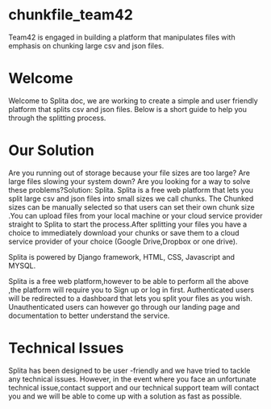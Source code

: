 # chunkfile_team42
Team42 is engaged in building a platform that manipulates files with emphasis on chunking large csv and json files.

# Welcome

Welcome to Splita doc, we are working to create a simple and user friendly platform that splits csv and json files. Below is a short guide to help you through the splitting process.

# Our Solution

Are you running out of storage because your file sizes are too large? Are large files slowing your system  down? Are you looking for a way to solve these problems?Solution: Splita. Splita is a free web platform that lets you split large csv and json files into small sizes we call chunks. The Chunked sizes can be manually selected so that users can set their own chunk size .You can upload files from your local machine or your cloud service provider straight to Splita to start the process.After splitting your files you have a choice to immediately download your chunks or save them to a cloud service provider of your choice (Google Drive,Dropbox or one drive).

Splita is powered by Django framework, HTML, CSS, Javascript and MYSQL. 

Splita is a free web platform,however  to be able to perform all the above ,the platform will require you to Sign up or log in first. Authenticated users will be redirected to a dashboard that lets you split your files as you wish. Unauthenticated users can however go through our landing page and documentation to better understand  the service. 

# Technical Issues

Splita has been designed to be user -friendly and we have tried to tackle any technical issues. However, in the event where you face an unfortunate technical issue,contact support and our technical support team will contact you and we will be able to come up with a solution as fast as possible. 
